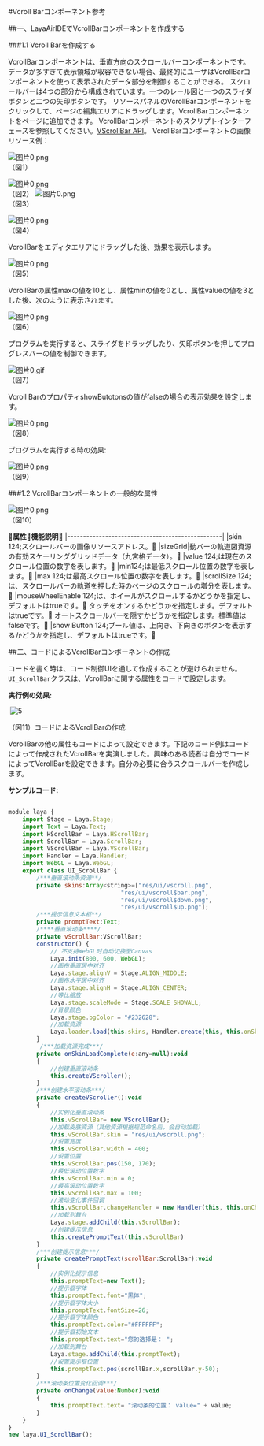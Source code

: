 #Vcroll Barコンポーネント参考



##一、LayaAirIDEでVcrollBarコンポーネントを作成する

###1.1 Vcroll Barを作成する

VcrollBarコンポーネントは、垂直方向のスクロールバーコンポーネントです。
データが多すぎて表示領域が収容できない場合、最終的にユーザはVcrollBarコンポーネントを使って表示されたデータ部分を制御することができる。
スクロールバーは4つの部分から構成されています。一つのレール図と一つのスライダボタンと二つの矢印ボタンです。
リソースパネルのVcrollBarコンポーネントをクリックして、ページの編集エリアにドラッグします。VcrollBarコンポーネントをページに追加できます。
VcrollBarコンポーネントのスクリプトインターフェースを参照してください。[VScrollBar API](http://layaair.ldc.layabox.com/api/index.html?category=Core&class=laya.ui.VScrollBar)。
VcrollBarコンポーネントの画像リソース例：

​![图片0.png](img/1.png)<br/>
（図1）

​![图片0.png](img/2.png)<br/>
（図2）
​![图片0.png](img/3.png)<br/>
（図3）

​![图片0.png](img/4.png)<br/>
（図4）

VcrollBarをエディタエリアにドラッグした後、効果を表示します。

​![图片0.png](img/5.png)<br/>
（図5）

VcrollBarの属性maxの値を10とし、属性minの値を0とし、属性valueの値を3とした後、次のように表示されます。

​![图片0.png](img/6.png)<br/>
（図6）

プログラムを実行すると、スライダをドラッグしたり、矢印ボタンを押してプログレスバーの値を制御できます。

​![图片0.gif](gif/1.gif)<br/>
（図7）

Vcroll BarのプロパティshowButotonsの値がfalseの場合の表示効果を設定します。

​![图片0.png](img/7.png)<br/>
（図8）

プログラムを実行する時の効果:

​![图片0.png](gif/1.gif)<br/>
（図9）

###1.2 VcrollBarコンポーネントの一般的な属性

​![图片0.png](img/8.png)<br/>
（図10）

𞓜**属性**𞓜**機能説明**𞓜
|-------------------------------------------------|
|skin 124;スクロールバーの画像リソースアドレス。𞓜
|sizeGrid|動バーの軌道図資源の有効スケーリンググリッドデータ（九宮格データ）。𞓜
|value 124;は現在のスクロール位置の数字を表します。𞓜
|min124;は最低スクロール位置の数字を表します。𞓜
|max 124;は最高スクロール位置の数字を表します。𞓜
|scrollSize 124;は、スクロールバーの軌道を押した時のページのスクロールの増分を表します。𞓜
|mouseWheelEnable 124;は、ホイールがスクロールするかどうかを指定し、デフォルトはtrueです。𞓜
タッチをオンするかどうかを指定します。デフォルトはtrueです。𞓜
オートスクロールバーを隠すかどうかを指定します。標準値はfalseです。𞓜
|show Button 124;ブール値は、上向き、下向きのボタンを表示するかどうかを指定し、デフォルトはtrueです。𞓜



 

 



##二、コードによるVcrollBarコンポーネントの作成

コードを書く時は、コード制御UIを通して作成することが避けられません。`UI_ScrollBar`クラスは、VcrollBarに関する属性をコードで設定します。

**実行例の効果:**

​	![5](gif/3.gif)<br/>

（図11）コードによるVcrollBarの作成

VcrollBarの他の属性もコードによって設定できます。下記のコード例はコードによって作成されたVcrollBarを実演しました。興味のある読者は自分でコードによってVcrollBarを設定できます。自分の必要に合うスクロールバーを作成します。

**サンプルコード:**


```javascript

module laya {
    import Stage = Laya.Stage;
    import Text = Laya.Text;
    import HScrollBar = Laya.HScrollBar;
    import ScrollBar = Laya.ScrollBar;
    import VScrollBar = Laya.VScrollBar;
    import Handler = Laya.Handler;
    import WebGL = Laya.WebGL;
    export class UI_ScrollBar {
        /***垂直滚动条资源**/
		private skins:Array<string>=["res/ui/vscroll.png", 
								"res/ui/vscroll$bar.png", 
								"res/ui/vscroll$down.png",
								"res/ui/vscroll$up.png"];
        /***提示信息文本框**/
        private promptText:Text;      	
		/****垂直滚动条****/
		private vScrollBar:VScrollBar;
        constructor() {
            // 不支持WebGL时自动切换至Canvas
            Laya.init(800, 600, WebGL);
            //画布垂直居中对齐
            Laya.stage.alignV = Stage.ALIGN_MIDDLE;
            //画布水平居中对齐
            Laya.stage.alignH = Stage.ALIGN_CENTER;
            //等比缩放
            Laya.stage.scaleMode = Stage.SCALE_SHOWALL;
            //背景颜色
            Laya.stage.bgColor = "#232628";
            //加载资源
            Laya.loader.load(this.skins, Handler.create(this, this.onSkinLoadComplete));
        }
         /***加载资源完成***/
        private onSkinLoadComplete(e:any=null):void
        {
            //创建垂直滚动条
			this.createVScroller();
        }
        /***创建水平滚动条***/
        private createVScroller():void 
        {
            //实例化垂直滚动条
            this.vScrollBar= new VScrollBar();
            //加载皮肤资源（其他资源根据规范命名后，会自动加载）
            this.vScrollBar.skin = "res/ui/vscroll.png";
            //设置宽度
            this.vScrollBar.width = 400;
            //设置位置
            this.vScrollBar.pos(150, 170);
            //最低滚动位置数字
            this.vScrollBar.min = 0;
            //最高滚动位置数字
            this.vScrollBar.max = 100;
            //滚动变化事件回调
            this.vScrollBar.changeHandler = new Handler(this, this.onChange);
            //加载到舞台
            Laya.stage.addChild(this.vScrollBar);
            //创建提示信息
            this.createPromptText(this.vScrollBar)
        }        
        /***创建提示信息***/
        private createPromptText(scrollBar:ScrollBar):void
        {
            //实例化提示信息
            this.promptText=new Text();
            //提示框字体
            this.promptText.font="黑体";
            //提示框字体大小
            this.promptText.fontSize=26;
            //提示框字体颜色
            this.promptText.color="#FFFFFF";
            //提示框初始文本
            this.promptText.text="您的选择是： ";
            //加载到舞台
            Laya.stage.addChild(this.promptText);
            //设置提示框位置
            this.promptText.pos(scrollBar.x,scrollBar.y-50);
        }
        /***滚动条位置变化回调***/
        private onChange(value:Number):void 
        {
            this.promptText.text= "滚动条的位置： value=" + value;
        }
    }
}
new laya.UI_ScrollBar();
```


